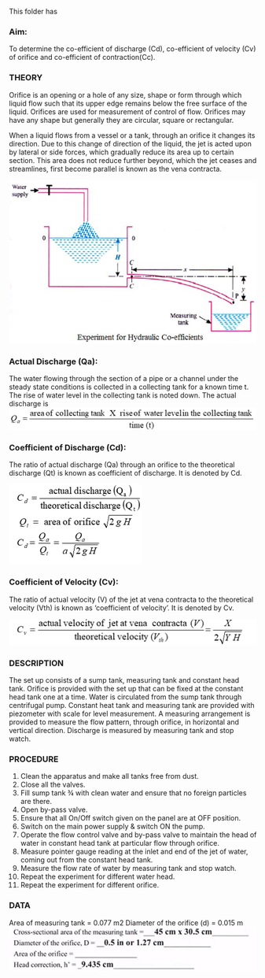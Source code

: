 This folder has 

### Aim: 
To determine the co-efficient of discharge (Cd), co-efficient of velocity (Cv) of orifice and co-efficient of contraction(Cc).

### THEORY

Orifice is an opening or a hole of any size, shape or form through which liquid flow such that its upper edge remains below the free surface of the liquid. Orifices are used for measurement of control of flow. Orifices may have any shape but generally they are circular, square or rectangular.

When a liquid flows from a vessel or a tank, through an orifice it changes its direction. Due to this change of direction of the liquid, the jet is acted upon by lateral or side forces, which gradually reduce its area up to certain section. This area does not reduce further beyond, which the jet ceases and streamlines, first become parallel is known as the vena contracta.

<img src="images/test3.jpg"/>

### Actual Discharge (Qa): 
The water flowing through the section of a pipe or a channel under the steady state conditions is collected in a collecting tank for a known time t. The rise of water level in the collecting tank is noted down. The actual discharge is
<br>
<img src="images/test.png"/>

### Coefficient of Discharge (Cd): 
The ratio of actual discharge (Qa) through an orifice to the theoretical discharge (Qt) is known as coefficient of discharge. It is denoted by Cd.

<img src="images/test2.png"/>

### Coefficient of Velocity (Cv): 
The ratio of actual velocity (V) of the jet at vena contracta to the theoretical velocity (Vth) is known as ‘coefficient of velocity’. It is denoted by Cv.

<img src="images/test6.png"/>

### DESCRIPTION

The set up consists of a sump tank, measuring tank and constant head tank. Orifice is provided with the set up that can be fixed at the constant head tank one at a time. Water is circulated from the sump tank through centrifugal pump. Constant heat tank and measuring tank are provided with piezometer with scale for level measurement. A measuring arrangement is provided to measure the flow pattern, through orifice, in horizontal and vertical direction. Discharge is measured by measuring tank and stop watch.

### PROCEDURE

1.	Clean the apparatus and make all tanks free from dust.
2.	Close all the valves.
3.	Fill sump tank ¾ with clean water and ensure that no foreign particles are there. 
4.	Open by-pass valve.
5.	Ensure that all On/Off switch given on the panel are at OFF position.
6.	Switch on the main power supply & switch ON the pump.
7.	Operate the flow control valve and by-pass valve to maintain the head of water in constant head tank at particular flow through orifice.
8.	Measure pointer gauge reading at the inlet and end of the jet of water, coming out from the constant head tank.
9.	Measure the flow rate of water by measuring tank and stop watch.
10.	Repeat the experiment for different water head.
11.	Repeat the experiment for different orifice.

### DATA

Area of measuring tank = 0.077 m2
Diameter of the orifice (d) = 0.015 m
<img src="images/test7.png"/>